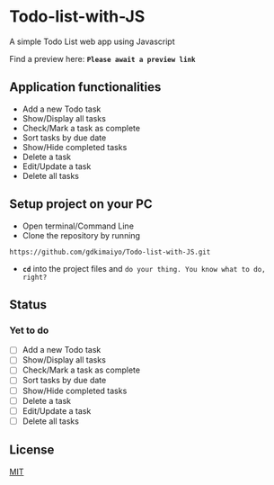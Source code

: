 # Todo-list-with-JS

A simple Todo List web app using Javascript

Find a preview here: **`Please await a preview link`**

## Application functionalities

- Add a new Todo task
- Show/Display all tasks
- Check/Mark a task as complete
- Sort tasks by due date
- Show/Hide completed tasks
- Delete a task
- Edit/Update a task
- Delete all tasks

## Setup project on your PC

- Open terminal/Command Line
- Clone the repository by running

```
https://github.com/gdkimaiyo/Todo-list-with-JS.git
```

- **`cd`** into the project files and ```do your thing. You know what to do, right?```


## Status
### Yet to do

- [ ] Add a new Todo task
- [ ] Show/Display all tasks
- [ ] Check/Mark a task as complete
- [ ] Sort tasks by due date
- [ ] Show/Hide completed tasks
- [ ] Delete a task
- [ ] Edit/Update a task
- [ ] Delete all tasks

## License

[MIT](https://github.com/gdkimaiyo/Todo-list-with-JS/blob/master/LICENSE)
